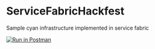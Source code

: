 # ServiceFabricHackfest
Sample cyan infrastructure implemented in service fabric

[![Run in Postman](https://run.pstmn.io/button.svg)](https://app.getpostman.com/run-collection/3cca04ac9b5e6d4baae6)
